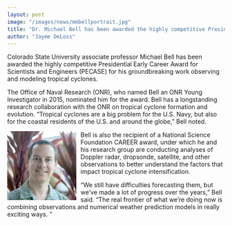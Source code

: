 ```yaml
---
layout: post
image: "/images/news/mmbellportrait.jpg"
title: "Dr. Michael Bell has been awarded the highly competitive Presidential Early Career Award for Scientists and Engineers"
author: "Jayme DeLoss"
---
```




Colorado State University associate professor Michael Bell has been awarded the highly competitive Presidential Early Career Award for Scientists and Engineers (PECASE) for his groundbreaking work observing and modeling tropical cyclones.

The Office of Naval Research (ONR), who named Bell an ONR Young Investigator in 2015, nominated him for the award. Bell has a longstanding research collaboration with the ONR on tropical cyclone formation and evolution. “Tropical cyclones are a big problem for the U.S. Navy, but also for the coastal residents of the U.S. and around the globe,” Bell noted.

<!--more-->
<img src="/images/news/mmbellportrait.jpg"
     alt="news image"
     style="float: left; margin-right: 10px; width: 160px" />
Bell is also the recipient of a National Science Foundation CAREER award, under which he and his research group are conducting analyses of Doppler radar, dropsonde, satellite, and other observations to better understand the factors that impact tropical cyclone intensification.

“We still have difficulties forecasting them, but we’ve made a lot of progress over the years,” Bell said. “The real frontier of what we’re doing now is combining observations and numerical weather prediction models in really exciting ways. ”
